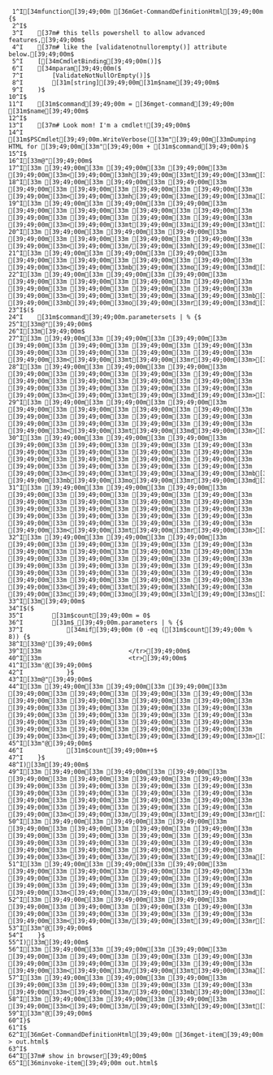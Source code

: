      1^I[34mfunction[39;49;00m [36mGet-CommandDefinitionHtml[39;49;00m {$
     2^I$
     3^I    [37m# this tells powershell to allow advanced features,[39;49;00m$
     4^I    [37m# like the [validatenotnullorempty()] attribute below.[39;49;00m$
     5^I    [[34mCmdletBinding[39;49;00m()]$
     6^I    [34mparam[39;49;00m($
     7^I        [ValidateNotNullOrEmpty()]$
     8^I        [31m[string][39;49;00m[31m$name[39;49;00m$
     9^I    )$
    10^I$
    11^I    [31m$command[39;49;00m = [36mget-command[39;49;00m [31m$name[39;49;00m$
    12^I$
    13^I    [37m# Look mom! I'm a cmdlet![39;49;00m$
    14^I    [31m$PSCmdlet[39;49;00m.WriteVerbose([33m"[39;49;00m[33mDumping HTML for [39;49;00m[33m"[39;49;00m + [31m$command[39;49;00m)$
    15^I$
    16^I[33m@"[39;49;00m$
    17^I[33m [39;49;00m[33m [39;49;00m[33m [39;49;00m[33m [39;49;00m[33m<[39;49;00m[33mh[39;49;00m[33mt[39;49;00m[33mm[39;49;00m[33ml[39;49;00m[33m>[39;49;00m[33m[39;49;00m$
    18^I[33m [39;49;00m[33m [39;49;00m[33m [39;49;00m[33m [39;49;00m[33m [39;49;00m[33m [39;49;00m[33m [39;49;00m[33m [39;49;00m[33m<[39;49;00m[33mh[39;49;00m[33me[39;49;00m[33ma[39;49;00m[33md[39;49;00m[33m>[39;49;00m[33m[39;49;00m$
    19^I[33m [39;49;00m[33m [39;49;00m[33m [39;49;00m[33m [39;49;00m[33m [39;49;00m[33m [39;49;00m[33m [39;49;00m[33m [39;49;00m[33m [39;49;00m[33m [39;49;00m[33m [39;49;00m[33m [39;49;00m[33m<[39;49;00m[33mt[39;49;00m[33mi[39;49;00m[33mt[39;49;00m[33ml[39;49;00m[33me[39;49;00m[33m>[39;49;00m$([31m$command[39;49;00m.name)[33m<[39;49;00m[33m/[39;49;00m[33mt[39;49;00m[33mi[39;49;00m[33mt[39;49;00m[33ml[39;49;00m[33me[39;49;00m[33m>[39;49;00m[33m[39;49;00m$
    20^I[33m [39;49;00m[33m [39;49;00m[33m [39;49;00m[33m [39;49;00m[33m [39;49;00m[33m [39;49;00m[33m [39;49;00m[33m [39;49;00m[33m<[39;49;00m[33m/[39;49;00m[33mh[39;49;00m[33me[39;49;00m[33ma[39;49;00m[33md[39;49;00m[33m>[39;49;00m[33m[39;49;00m$
    21^I[33m [39;49;00m[33m [39;49;00m[33m [39;49;00m[33m [39;49;00m[33m [39;49;00m[33m [39;49;00m[33m [39;49;00m[33m [39;49;00m[33m<[39;49;00m[33mb[39;49;00m[33mo[39;49;00m[33md[39;49;00m[33my[39;49;00m[33m>[39;49;00m[33m[39;49;00m$
    22^I[33m [39;49;00m[33m [39;49;00m[33m [39;49;00m[33m [39;49;00m[33m [39;49;00m[33m [39;49;00m[33m [39;49;00m[33m [39;49;00m[33m [39;49;00m[33m [39;49;00m[33m [39;49;00m[33m [39;49;00m[33m<[39;49;00m[33mt[39;49;00m[33ma[39;49;00m[33mb[39;49;00m[33ml[39;49;00m[33me[39;49;00m[33m [39;49;00m[33mb[39;49;00m[33mo[39;49;00m[33mr[39;49;00m[33md[39;49;00m[33me[39;49;00m[33mr[39;49;00m[33m=[39;49;00m[33m"[39;49;00m[33m1[39;49;00m[33m"[39;49;00m[33m>[39;49;00m[33m[39;49;00m$
    23^I$($
    24^I    [31m$command[39;49;00m.parametersets | % {$
    25^I[33m@"[39;49;00m$
    26^I[33m[39;49;00m$
    27^I[33m [39;49;00m[33m [39;49;00m[33m [39;49;00m[33m [39;49;00m[33m [39;49;00m[33m [39;49;00m[33m [39;49;00m[33m [39;49;00m[33m [39;49;00m[33m [39;49;00m[33m [39;49;00m[33m [39;49;00m[33m<[39;49;00m[33mt[39;49;00m[33mr[39;49;00m[33m>[39;49;00m[33m[39;49;00m$
    28^I[33m [39;49;00m[33m [39;49;00m[33m [39;49;00m[33m [39;49;00m[33m [39;49;00m[33m [39;49;00m[33m [39;49;00m[33m [39;49;00m[33m [39;49;00m[33m [39;49;00m[33m [39;49;00m[33m [39;49;00m[33m [39;49;00m[33m [39;49;00m[33m [39;49;00m[33m [39;49;00m[33m<[39;49;00m[33mt[39;49;00m[33md[39;49;00m[33m>[39;49;00m$([31m$_[39;49;00m.name)[33m<[39;49;00m[33m/[39;49;00m[33mt[39;49;00m[33md[39;49;00m[33m>[39;49;00m[33m[39;49;00m$
    29^I[33m [39;49;00m[33m [39;49;00m[33m [39;49;00m[33m [39;49;00m[33m [39;49;00m[33m [39;49;00m[33m [39;49;00m[33m [39;49;00m[33m [39;49;00m[33m [39;49;00m[33m [39;49;00m[33m [39;49;00m[33m [39;49;00m[33m [39;49;00m[33m [39;49;00m[33m [39;49;00m[33m<[39;49;00m[33mt[39;49;00m[33md[39;49;00m[33m>[39;49;00m[33m[39;49;00m$
    30^I[33m [39;49;00m[33m [39;49;00m[33m [39;49;00m[33m [39;49;00m[33m [39;49;00m[33m [39;49;00m[33m [39;49;00m[33m [39;49;00m[33m [39;49;00m[33m [39;49;00m[33m [39;49;00m[33m [39;49;00m[33m [39;49;00m[33m [39;49;00m[33m [39;49;00m[33m [39;49;00m[33m [39;49;00m[33m [39;49;00m[33m [39;49;00m[33m [39;49;00m[33m<[39;49;00m[33mt[39;49;00m[33ma[39;49;00m[33mb[39;49;00m[33ml[39;49;00m[33me[39;49;00m[33m [39;49;00m[33mb[39;49;00m[33mo[39;49;00m[33mr[39;49;00m[33md[39;49;00m[33me[39;49;00m[33mr[39;49;00m[33m=[39;49;00m[33m"[39;49;00m[33m1[39;49;00m[33m"[39;49;00m[33m>[39;49;00m[33m[39;49;00m$
    31^I[33m [39;49;00m[33m [39;49;00m[33m [39;49;00m[33m [39;49;00m[33m [39;49;00m[33m [39;49;00m[33m [39;49;00m[33m [39;49;00m[33m [39;49;00m[33m [39;49;00m[33m [39;49;00m[33m [39;49;00m[33m [39;49;00m[33m [39;49;00m[33m [39;49;00m[33m [39;49;00m[33m [39;49;00m[33m [39;49;00m[33m [39;49;00m[33m [39;49;00m[33m [39;49;00m[33m [39;49;00m[33m [39;49;00m[33m [39;49;00m[33m<[39;49;00m[33mt[39;49;00m[33mr[39;49;00m[33m>[39;49;00m[33m[39;49;00m$
    32^I[33m [39;49;00m[33m [39;49;00m[33m [39;49;00m[33m [39;49;00m[33m [39;49;00m[33m [39;49;00m[33m [39;49;00m[33m [39;49;00m[33m [39;49;00m[33m [39;49;00m[33m [39;49;00m[33m [39;49;00m[33m [39;49;00m[33m [39;49;00m[33m [39;49;00m[33m [39;49;00m[33m [39;49;00m[33m [39;49;00m[33m [39;49;00m[33m [39;49;00m[33m [39;49;00m[33m [39;49;00m[33m [39;49;00m[33m [39;49;00m[33m [39;49;00m[33m [39;49;00m[33m [39;49;00m[33m [39;49;00m[33m<[39;49;00m[33mt[39;49;00m[33mh[39;49;00m[33m [39;49;00m[33mc[39;49;00m[33mo[39;49;00m[33ml[39;49;00m[33ms[39;49;00m[33mp[39;49;00m[33ma[39;49;00m[33mn[39;49;00m[33m=[39;49;00m[33m"[39;49;00m[33m8[39;49;00m[33m"[39;49;00m[33m>[39;49;00m[33mP[39;49;00m[33ma[39;49;00m[33mr[39;49;00m[33ma[39;49;00m[33mm[39;49;00m[33me[39;49;00m[33mt[39;49;00m[33me[39;49;00m[33mr[39;49;00m[33ms[39;49;00m[33m<[39;49;00m[33m/[39;49;00m[33mt[39;49;00m[33mh[39;49;00m[33m>[39;49;00m[33m[39;49;00m$
    33^I[33m[39;49;00m$
    34^I$($
    35^I        [31m$count[39;49;00m = 0$
    36^I        [31m$_[39;49;00m.parameters | % {$
    37^I            [34mif[39;49;00m (0 -eq ([31m$count[39;49;00m % 8)) {$
    38^I[33m@'[39;49;00m$
    39^I[33m                        </tr>[39;49;00m$
    40^I[33m                        <tr>[39;49;00m$
    41^I[33m'@[39;49;00m$
    42^I            }$
    43^I[33m@"[39;49;00m$
    44^I[33m [39;49;00m[33m [39;49;00m[33m [39;49;00m[33m [39;49;00m[33m [39;49;00m[33m [39;49;00m[33m [39;49;00m[33m [39;49;00m[33m [39;49;00m[33m [39;49;00m[33m [39;49;00m[33m [39;49;00m[33m [39;49;00m[33m [39;49;00m[33m [39;49;00m[33m [39;49;00m[33m [39;49;00m[33m [39;49;00m[33m [39;49;00m[33m [39;49;00m[33m [39;49;00m[33m [39;49;00m[33m [39;49;00m[33m [39;49;00m[33m [39;49;00m[33m [39;49;00m[33m [39;49;00m[33m [39;49;00m[33m<[39;49;00m[33mt[39;49;00m[33md[39;49;00m[33m>[39;49;00m$([31m$_[39;49;00m.name)[33m<[39;49;00m[33m/[39;49;00m[33mt[39;49;00m[33md[39;49;00m[33m>[39;49;00m[33m[39;49;00m$
    45^I[33m"@[39;49;00m$
    46^I            [31m$count[39;49;00m++$
    47^I    }$
    48^I)[33m[39;49;00m$
    49^I[33m [39;49;00m[33m [39;49;00m[33m [39;49;00m[33m [39;49;00m[33m [39;49;00m[33m [39;49;00m[33m [39;49;00m[33m [39;49;00m[33m [39;49;00m[33m [39;49;00m[33m [39;49;00m[33m [39;49;00m[33m [39;49;00m[33m [39;49;00m[33m [39;49;00m[33m [39;49;00m[33m [39;49;00m[33m [39;49;00m[33m [39;49;00m[33m [39;49;00m[33m [39;49;00m[33m [39;49;00m[33m [39;49;00m[33m [39;49;00m[33m<[39;49;00m[33m/[39;49;00m[33mt[39;49;00m[33mr[39;49;00m[33m>[39;49;00m[33m[39;49;00m$
    50^I[33m [39;49;00m[33m [39;49;00m[33m [39;49;00m[33m [39;49;00m[33m [39;49;00m[33m [39;49;00m[33m [39;49;00m[33m [39;49;00m[33m [39;49;00m[33m [39;49;00m[33m [39;49;00m[33m [39;49;00m[33m [39;49;00m[33m [39;49;00m[33m [39;49;00m[33m [39;49;00m[33m [39;49;00m[33m [39;49;00m[33m [39;49;00m[33m [39;49;00m[33m<[39;49;00m[33m/[39;49;00m[33mt[39;49;00m[33ma[39;49;00m[33mb[39;49;00m[33ml[39;49;00m[33me[39;49;00m[33m>[39;49;00m[33m[39;49;00m$
    51^I[33m [39;49;00m[33m [39;49;00m[33m [39;49;00m[33m [39;49;00m[33m [39;49;00m[33m [39;49;00m[33m [39;49;00m[33m [39;49;00m[33m [39;49;00m[33m [39;49;00m[33m [39;49;00m[33m [39;49;00m[33m [39;49;00m[33m [39;49;00m[33m [39;49;00m[33m [39;49;00m[33m<[39;49;00m[33m/[39;49;00m[33mt[39;49;00m[33md[39;49;00m[33m>[39;49;00m[33m[39;49;00m$
    52^I[33m [39;49;00m[33m [39;49;00m[33m [39;49;00m[33m [39;49;00m[33m [39;49;00m[33m [39;49;00m[33m [39;49;00m[33m [39;49;00m[33m [39;49;00m[33m [39;49;00m[33m [39;49;00m[33m [39;49;00m[33m<[39;49;00m[33m/[39;49;00m[33mt[39;49;00m[33mr[39;49;00m[33m>[39;49;00m[33m[39;49;00m$
    53^I[33m"@[39;49;00m$
    54^I    }$
    55^I)[33m[39;49;00m$
    56^I[33m [39;49;00m[33m [39;49;00m[33m [39;49;00m[33m [39;49;00m[33m [39;49;00m[33m [39;49;00m[33m [39;49;00m[33m [39;49;00m[33m [39;49;00m[33m [39;49;00m[33m [39;49;00m[33m [39;49;00m[33m<[39;49;00m[33m/[39;49;00m[33mt[39;49;00m[33ma[39;49;00m[33mb[39;49;00m[33ml[39;49;00m[33me[39;49;00m[33m>[39;49;00m[33m[39;49;00m$
    57^I[33m [39;49;00m[33m [39;49;00m[33m [39;49;00m[33m [39;49;00m[33m [39;49;00m[33m [39;49;00m[33m [39;49;00m[33m [39;49;00m[33m<[39;49;00m[33m/[39;49;00m[33mb[39;49;00m[33mo[39;49;00m[33md[39;49;00m[33my[39;49;00m[33m>[39;49;00m[33m[39;49;00m$
    58^I[33m [39;49;00m[33m [39;49;00m[33m [39;49;00m[33m [39;49;00m[33m<[39;49;00m[33m/[39;49;00m[33mh[39;49;00m[33mt[39;49;00m[33mm[39;49;00m[33ml[39;49;00m[33m>[39;49;00m[33m[39;49;00m$
    59^I[33m"@[39;49;00m$
    60^I}$
    61^I$
    62^I[36mGet-CommandDefinitionHtml[39;49;00m [36mget-item[39;49;00m > out.html$
    63^I$
    64^I[37m# show in browser[39;49;00m$
    65^I[36minvoke-item[39;49;00m out.html$
